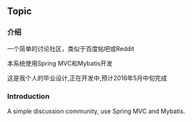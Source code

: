 ## Topic

### 介绍

一个简单的讨论社区，类似于百度帖吧或Reddit

本系统使用Spring MVC和Mybatis开发

这是我个人的毕业设计,正在开发中,预计2016年5月中旬完成

### Introduction

A simple discussion community, use Spring MVC and Mybatis.
